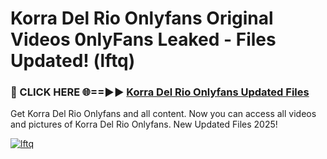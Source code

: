 # Korra Del Rio Onlyfans Original Videos 0nlyFans Leaked - Files Updated! (lftq)

<h3>🔴 CLICK HERE 🌐==►► <a href="https://tinyurl.com/ehrbuxhb" rel="nofollow">Korra Del Rio Onlyfans Updated Files</a></h3>

Get Korra Del Rio Onlyfans and all content. Now you can access all videos and pictures of Korra Del Rio Onlyfans. New Updated Files 2025!

[![lftq](https://i.imgur.com/lVYEuWS.gif)](https://tinyurl.com/ehrbuxhb)

